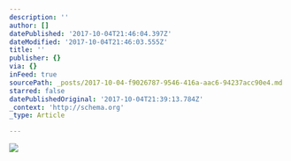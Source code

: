 ```yaml
---
description: ''
author: []
datePublished: '2017-10-04T21:46:04.397Z'
dateModified: '2017-10-04T21:46:03.555Z'
title: ''
publisher: {}
via: {}
inFeed: true
sourcePath: _posts/2017-10-04-f9026787-9546-416a-aac6-94237acc90e4.md
starred: false
datePublishedOriginal: '2017-10-04T21:39:13.784Z'
_context: 'http://schema.org'
_type: Article

---
```

![](https://the-grid-user-content.s3-us-west-2.amazonaws.com/db5f86d9-2df1-4bd4-8f32-789326946d8f.jpg)